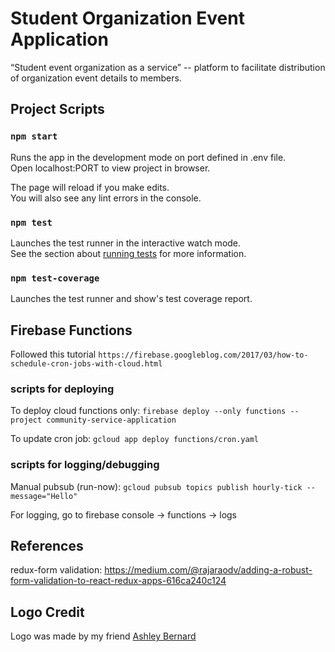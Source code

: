 
# Student Organization Event Application
“Student event organization as a service” -- platform to facilitate distribution of organization event details to members.

## Project Scripts
### `npm start`

Runs the app in the development mode on port defined in .env file.<br>
Open localhost:PORT to view project in browser.

The page will reload if you make edits.<br>
You will also see any lint errors in the console.

### `npm test`

Launches the test runner in the interactive watch mode.<br>
See the section about [running tests](https://facebook.github.io/create-react-app/docs/running-tests) for more information.

### `npm test-coverage`

Launches the test runner and show's test coverage report.

## Firebase Functions
Followed this tutorial `https://firebase.googleblog.com/2017/03/how-to-schedule-cron-jobs-with-cloud.html`

### scripts for deploying

To deploy cloud functions only: `firebase deploy --only functions --project community-service-application`

To update cron job: `gcloud app deploy functions/cron.yaml`

### scripts for logging/debugging

Manual pubsub (run-now): `gcloud pubsub topics publish hourly-tick --message="Hello"`

For logging, go to firebase console -> functions -> logs

## References

redux-form validation: https://medium.com/@rajaraodv/adding-a-robust-form-validation-to-react-redux-apps-616ca240c124

## Logo Credit
Logo was made by my friend [Ashley Bernard](https://www.linkedin.com/in/abb64/)

